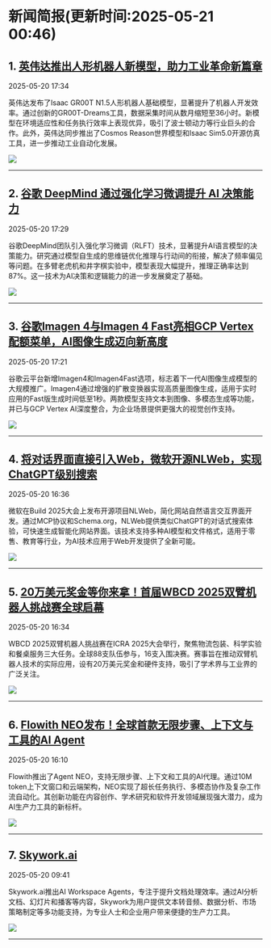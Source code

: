# 新闻简报(更新时间:2025-05-21 00:46)

## 1. [英伟达推出人形机器人新模型，助力工业革命新篇章](https://www.aibase.com/zh/news/18209)  
2025-05-20 17:34

英伟达发布了Isaac GR00T N1.5人形机器人基础模型，显著提升了机器人开发效率。通过创新的GR00T-Dreams工具，数据采集时间从数月缩短至36小时。新模型在环境适应性和任务执行效率上表现优异，吸引了波士顿动力等行业巨头的合作。此外，英伟达同步推出了Cosmos Reason世界模型和Isaac Sim5.0开源仿真工具，进一步推动工业自动化发展。

![](https://upload.chinaz.com/2025/0520/6388335927261653165082852.png)

---

## 2. [谷歌 DeepMind 通过强化学习微调提升 AI 决策能力](https://www.aibase.com/zh/news/18208)  
2025-05-20 17:29

谷歌DeepMind团队引入强化学习微调（RLFT）技术，显著提升AI语言模型的决策能力。研究通过模型自生成的思维链优化推理与行动间的衔接，解决了频率偏见等问题。在多臂老虎机和井字棋实验中，模型表现大幅提升，推理正确率达到87%。这一技术为AI决策和逻辑能力的进一步发展奠定了基础。

![](https://pic.chinaz.com/picmap/202312071717589674_0.jpg)  

---

## 3. [谷歌Imagen 4与Imagen 4 Fast亮相GCP Vertex配额菜单，AI图像生成迈向新高度](https://www.aibase.com/zh/news/18207)  
2025-05-20 17:21

谷歌云平台新增Imagen4和Imagen4Fast选项，标志着下一代AI图像生成模型的大规模推广。Imagen4通过增强的扩散变换器实现高质量图像生成，适用于实时应用的Fast版生成时间低至1秒。两款模型支持文本到图像、多模态生成等功能，并已与GCP Vertex AI深度整合，为企业场景提供更强大的视觉创作支持。

![](https://upload.chinaz.com/2025/0520/6388335847021044977863623.jpg)

---

## 4. [将对话界面直接引入Web，微软开源NLWeb，实现ChatGPT级别搜索](https://www.jiqizhixin.com/articles/2025-05-20-12)  
2025-05-20 16:36

微软在Build 2025大会上发布开源项目NLWeb，简化网站自然语言交互界面开发。通过MCP协议和Schema.org，NLWeb提供类似ChatGPT的对话式搜索体验，可快速生成智能化网站界面。该技术支持多种AI模型和文件格式，适用于零售、教育等行业，为AI技术应用于Web开发提供了全新可能。

![](https://image.jiqizhixin.com/uploads/editor/f39c0d4b-1180-4265-90aa-b1d32cfede5d/640.png)

---

## 5. [20万美元奖金等你来拿！首届WBCD 2025双臂机器人挑战赛全球启幕](https://www.jiqizhixin.com/articles/2025-05-20-11)  
2025-05-20 16:34

WBCD 2025双臂机器人挑战赛在ICRA 2025大会举行，聚焦物流包装、科学实验和餐桌服务三大任务。全球88支队伍参与，16支入围决赛。赛事旨在推动双臂机器人技术的实际应用，设有20万美元奖金和硬件支持，吸引了学术界与工业界的广泛关注。

![](https://image.jiqizhixin.com/uploads/editor/c2aca0ce-cba2-4670-b036-f015122acde8/640.png)

---

## 6. [Flowith NEO发布！全球首款无限步骤、上下文与工具的AI Agent](https://www.aibase.com/zh/news/18206)  
2025-05-20 16:10

Flowith推出了Agent NEO，支持无限步骤、上下文和工具的AI代理。通过10M token上下文窗口和云端架构，NEO实现了超长任务执行、多模态协作及复杂工作流自动化。其创新功能在内容创作、学术研究和软件开发领域展现强大潜力，成为AI生产力工具的新标杆。

![](https://upload.chinaz.com/2025/0520/6388335420651433554192482.png)

---

## 7. [Skywork.ai](https://top.aibase.com/tool/skywork-ai)  
2025-05-20 09:41  

Skywork.ai推出AI Workspace Agents，专注于提升文档处理效率。通过AI分析文档、幻灯片和播客等内容，Skywork为用户提供文本转音频、数据分析、市场策略制定等多功能支持，为专业人士和企业用户带来便捷的生产力工具。

![](https://pic.chinaz.com/ai/2025/05/20/25052003565063638677.jpg)  

--- 
